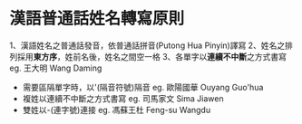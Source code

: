 # 漢語普通話姓名轉寫原則
1、漢語姓名之普通話發音，依普通話拼音(Putong Hua Pinyin)譯寫
2、姓名之排列採用**東方序**，姓前名後，姓名之間空一格
3、各單字以**連續不中斷**之方式書寫 eg. 王大明 Wang Daming
* 需要區隔單字時，以'(隔音符號)隔音 eg. 歐陽國華 Ouyang Guo'hua
* 複姓以連續不中斷之方式書寫 eg. 司馬家文 Sima Jiawen
* 雙姓以-(連字號)連接 eg. 馮蘇王杜 Feng-su Wangdu